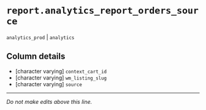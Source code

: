 # `report.analytics_report_orders_source`
`analytics_prod` | `analytics`

## Column details
* [character varying] `context_cart_id`
* [character varying] `wm_listing_slug`
* [character varying] `source`

-------------------------------------------------------------------------------
*Do not make edits above this line.*
